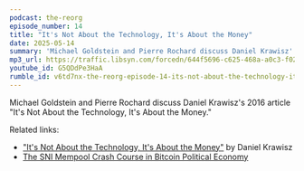 ```yaml
---
podcast: the-reorg
episode_number: 14
title: "It's Not About the Technology, It's About the Money"
date: 2025-05-14
summary: 'Michael Goldstein and Pierre Rochard discuss Daniel Krawisz''s 2016 article "It''s Not About the Technology, It''s About the Money"'
mp3_url: https://traffic.libsyn.com/forcedn/644f5696-c625-468a-a0c3-f02493f7b768/thereorg-ep014-its-not-about-the-technology-its-about-the-money.mp3
youtube_id: G5QDdPe3HaA
rumble_id: v6td7nx-the-reorg-episode-14-its-not-about-the-technology-its-about-the-money
---
```


Michael Goldstein and Pierre Rochard discuss Daniel Krawisz's 2016 article "It's Not About the Technology, It's About the Money."

Related links:

- ["It's Not About the Technology, It's About the Money"](/mempool/its-not-about-the-technology-its-about-the-money/) by Daniel Krawisz
- [The SNI Mempool Crash Course in Bitcoin Political Economy](/crash-course/)
